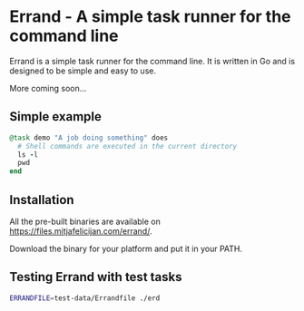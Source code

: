 # Errand - A simple task runner for the command line

Errand is a simple task runner for the command line. It is written in Go and is designed to be simple and easy to use.

More coming soon...

## Simple example

```ruby
@task demo "A job doing something" does
  # Shell commands are executed in the current directory
  ls -l
  pwd
end
```

## Installation

All the pre-built binaries are available on https://files.mitjafelicijan.com/errand/.

Download the binary for your platform and put it in your PATH.

## Testing Errand with test tasks

```sh
ERRANDFILE=test-data/Errandfile ./erd
```